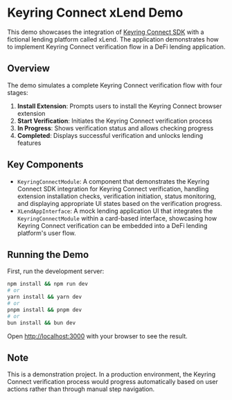 # Keyring Connect xLend Demo

This demo showcases the integration of [Keyring Connect SDK](https://www.npmjs.com/package/@keyringnetwork/keyring-connect-sdk) with a fictional lending platform called xLend. The application demonstrates how to implement Keyring Connect verification flow in a DeFi lending application.

## Overview

The demo simulates a complete Keyring Connect verification flow with four stages:

1. **Install Extension**: Prompts users to install the Keyring Connect browser extension
2. **Start Verification**: Initiates the Keyring Connect verification process
3. **In Progress**: Shows verification status and allows checking progress
4. **Completed**: Displays successful verification and unlocks lending features

## Key Components

- `KeyringConnectModule`: A component that demonstrates the Keyring Connect SDK integration for Keyring Connect verification, handling extension installation checks, verification initiation, status monitoring, and displaying appropriate UI states based on the verification progress.
- `XLendAppInterface`: A mock lending application UI that integrates the `KeyringConnectModule` within a card-based interface, showcasing how Keyring Connect verification can be embedded into a DeFi lending platform's user flow.

## Running the Demo

First, run the development server:

```bash
npm install && npm run dev
# or
yarn install && yarn dev
# or
pnpm install && pnpm dev
# or
bun install && bun dev
```

Open [http://localhost:3000](http://localhost:3000) with your browser to see the result.

## Note

This is a demonstration project. In a production environment, the Keyring Connect verification process would progress automatically based on user actions rather than through manual step navigation.
